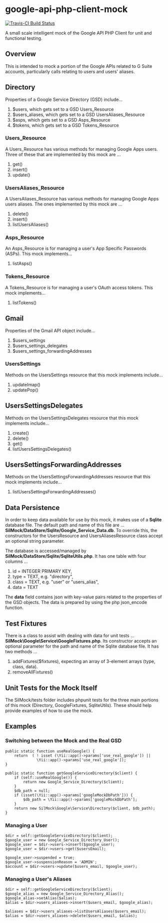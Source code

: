 google-api-php-client-mock
==========================
[![Travis-CI Build Status](https://api.travis-ci.org/silinternational/google-api-php-client-mock.png?branch=master)](https://travis-ci.org/silinternational/google-api-php-client-mock)

A small scale intelligent mock of the Google API PHP Client for unit and
functional testing.

Overview
--------
This is intended to mock a portion of the Google APIs related to G Suite
accounts, particularly calls relating to users and users' aliases.

## Directory
Properties of a Google Service Directory (GSD) include...

1. $users, which gets set to a GSD Users_Resource
2. $users_aliases, which gets set to a GSD UsersAliases_Resource
3. $asps, which gets set to a GSD Asps_Resource
4. $tokens, which gets set to a GSD Tokens_Resource

### Users_Resource
A Users_Resource has various methods for managing Google Apps users.  Three of these
that are implemented by this mock are ...

1. get()
2. insert()
3. update()

### UsersAliases_Resource
A UsersAliases_Resource has various methods for managing Google Apps users aliases.
The ones implemented by this mock are ...

1. delete()
2. insert()
3. listUsersAliases()

### Asps_Resource
An Asps_Resource is for managing a user's App Specific Passwords (ASPs). This
mock implements...

1. listAsps()

### Tokens_Resource
A Tokens_Resource is for managing a user's OAuth access tokens. This mock
implements...

1. listTokens()

## Gmail
Properties of the Gmail API object include...

1. $users_settings
2. $users_settings_delegates
3. $users_settings_forwardingAddresses

### UsersSettings
Methods on the UsersSettings resource that this mock implements include...

1. updateImap()
2. updatePop()

## UsersSettingsDelegates
Methods on the UsersSettingsDelegates resource that this mock implements
include...

1. create()
2. delete()
3. get()
4. listUsersSettingsDelegates()

## UsersSettingsForwardingAddresses
Methods on the UsersSettingsForwardingAddresses resource that this mock
implements include...

1. listUsersSettingsForwardingAddresses()

Data Persistence
----------------
In order to keep data available for use by this mock, it makes use of a **Sqlite**
database file. The default path and name of this file are ...
**SilMock/DataStore/Sqlite/Google_Service_Data.db**.  To override this,
the constructors for the UsersResource and UsersAliasesResource class accept
an optional string parameter.

The database is accessed/managed by **SilMock/DataStore/Sqlite/SqliteUtils.php**.
It has one table with four columns ...

1. id  = INTEGER PRIMARY KEY,
2. type = TEXT,  e.g. "directory",
3. class = TEXT, e.g. "user" or "users_alias",
4. data = TEXT

The **data** field contains json with key-value pairs related to the properties
of the GSD objects.  The data is prepared by using the php json_encode function.

Test Fixtures
-------------
There is a class to assist with dealing with data for unit tests ...
**SilMock\Google\Service\GoogleFixtures.php**.  Its constructor accepts an
optional parameter for the path and name of the Sqlite database file.  It has
two methods ...

1. addFixtures($fixtures), expecting an array of 3-element arrays (type, class, data).
2. removeAllFixtures()

Unit Tests for the Mock Itself
------------------------------
The SilMock/tests folder includes phpunit tests for the three main portions
of this mock (Directory, GoogleFixtures, SqliteUtils).  These should help
provide examples of how to use the mock.

Examples
--------

### Switching between the Mock and the Real GSD
    public static function useRealGoogle() {
        return  ( ! isset (\Yii::app()->params['use_real_google']) ||
                  \Yii::app()->params['use_real_google']);
    }

    public static function getGoogleServiceDirectory($client) {
        if (self::useRealGoogle()) {
            return new Google_Service_Directory($client);
        }
        $db_path = null;
        if (isset(\Yii::app()->params['googleMockDbPath'])) {
            $db_path = \Yii::app()->params['googleMockDbPath'];
        }
        return new SilMock\Google\Service\Directory($client, $db_path);
    }

### Managing a User
    $dir = self::getGoogleServiceDirectory($client);
    $google_user = new Google_Service_Directory_User();
    $google_user = $dir->users->insert($google_user);
    $google_user = $dir->users->get($usersEmail);

    $google_user->suspended = true;
    $google_user->suspensionReason = 'ADMIN';
    $account = $dir->users->update($users_email, $google_user);

### Managing a User's Aliases
    $dir = self::getGoogleServiceDirectory($client);
    $google_alias = new Google_Service_Directory_Alias();
    $google_alias->setAlias($alias);
    $alias = $dir->users_aliases->insert($users_email, $google_alias);

    $aliases = $dir->users_aliases->listUsersAliases($users_email);
    $alias = $dir->users_aliases->delete($users_email, $alias);
